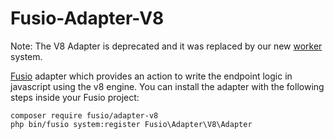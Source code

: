 Fusio-Adapter-V8
=====

Note: The V8 Adapter is deprecated and it was replaced by our new [worker](https://www.fusio-project.org/documentation/worker) system.

[Fusio] adapter which provides an action to write the endpoint logic in 
javascript using the v8 engine. You can install the adapter with the following 
steps inside your Fusio project:

    composer require fusio/adapter-v8
    php bin/fusio system:register Fusio\Adapter\V8\Adapter

[Fusio]: http://fusio-project.org/
